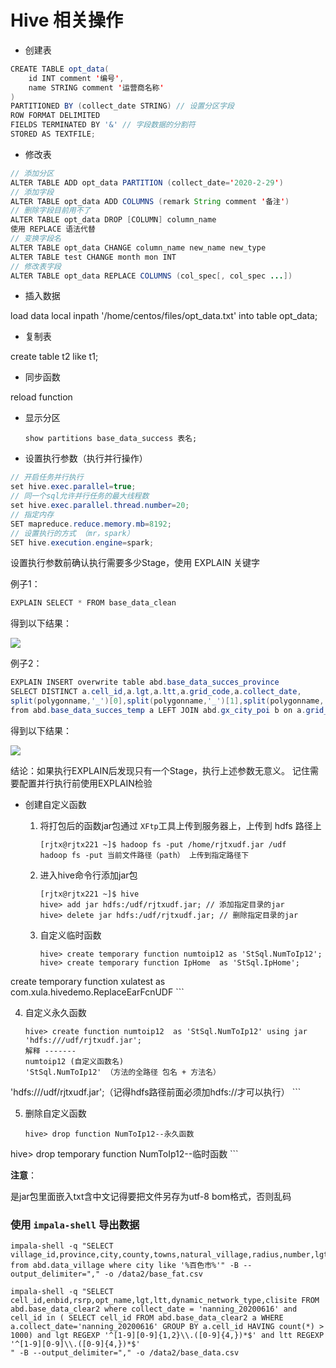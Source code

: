 # Hive 相关操作

- 创建表

```java
CREATE TABLE opt_data(
    id INT comment '编号',
    name STRING comment '运营商名称'
)
PARTITIONED BY (collect_date STRING) // 设置分区字段
ROW FORMAT DELIMITED
FIELDS TERMINATED BY '&' // 字段数据的分割符
STORED AS TEXTFILE;
```

- 修改表

```java
// 添加分区
ALTER TABLE ADD opt_data PARTITION (collect_date='2020-2-29')
// 添加字段
ALTER TABLE opt_data ADD COLUMNS (remark String comment '备注')
// 删除字段目前用不了
ALTER TABLE opt_data DROP [COLUMN] column_name 
使用 REPLACE 语法代替
// 变换字段名
ALTER TABLE opt_data CHANGE column_name new_name new_type 
ALTER TABLE test CHANGE month mon INT 
// 修改表字段
ALTER TABLE opt_data REPLACE COLUMNS (col_spec[, col_spec ...])
```

- 插入数据

load data local inpath '/home/centos/files/opt_data.txt' into table opt_data;

* 复制表

create table t2 like t1;

- 同步函数

reload function

* 显示分区

  ```
  show partitions base_data_success 表名;
  ```

- 设置执行参数（执行并行操作）
```java
// 开启任务并行执行
set hive.exec.parallel=true;
// 同一个sql允许并行任务的最大线程数
set hive.exec.parallel.thread.number=20;
// 指定内存
SET mapreduce.reduce.memory.mb=8192;
// 设置执行的方式 （mr，spark）
SET hive.execution.engine=spark;
```
设置执行参数前确认执行需要多少Stage，使用 EXPLAIN 关键字

例子1：
```java
EXPLAIN SELECT * FROM base_data_clean
```

得到以下结果：

![](https://img.mupaie.com/1583391711937-191dd0c7-96c6-4cf7-9537-625055127f6e.png)

例子2：
```java
EXPLAIN INSERT overwrite table abd.base_data_succes_province
SELECT DISTINCT a.cell_id,a.lgt,a.ltt,a.grid_code,a.collect_date,
split(polygonname,'_')[0],split(polygonname,'_')[1],split(polygonname,'_')[2],null
from abd.base_data_succes_temp a LEFT JOIN abd.gx_city_poi b on a.grid_code = b.grid_code
```

得到以下结果：

![](https://img.mupaie.com/1583392009911-7ffd3039-eb49-43e6-99ae-90e530f721b9.png)

结论：如果执行EXPLAIN后发现只有一个Stage，执行上述参数无意义。
记住需要配置并行执行前使用EXPLAIN检验

* 创建自定义函数

  1. 将打包后的函数jar包通过 `XFtp`工具上传到服务器上，上传到 hdfs 路径上

     ```shell
     [rjtx@rjtx221 ~]$ hadoop fs -put /home/rjtxudf.jar /udf
     hadoop fs -put 当前文件路径（path） 上传到指定路径下
     ```

  2. 进入hive命令行添加jar包

     ```shell
     [rjtx@rjtx221 ~]$ hive
     hive> add jar hdfs:/udf/rjtxudf.jar; // 添加指定目录的jar
     hive> delete jar hdfs:/udf/rjtxudf.jar; // 删除指定目录的jar
     ```

  3. 自定义临时函数

     ```shell
     hive> create temporary function numtoip12 as 'StSql.NumToIp12';
     hive> create temporary function IpHome  as 'StSql.IpHome';
     
     ```
  
 create temporary function xulatest as com.xula.hivedemo.ReplaceEarFcnUDF
     ```
  
  4. 自定义永久函数
  
     ```shell
     hive> create function numtoip12  as 'StSql.NumToIp12' using jar 'hdfs:///udf/rjtxudf.jar';
     解释 -------
     numtoip12 (自定义函数名)  
     'StSql.NumToIp12' （方法的全路径 包名 + 方法名）
 'hdfs:///udf/rjtxudf.jar';（记得hdfs路径前面必须加hdfs://才可以执行）
     ```
  
  5. 删除自定义函数
  
     ```shell
     hive> drop function NumToIp12--永久函数
 hive> drop temporary function NumToIp12--临时函数
     ```

  **注意**：
  
是jar包里面嵌入txt含中文记得要把文件另存为utf-8 bom格式，否则乱码
  
  
  
  ### 使用 `impala-shell` 导出数据
  
  ```
  impala-shell -q "SELECT village_id,province,city,county,towns,natural_village,radius,number,lgt,ltt,lonlat from abd.data_village where city like '%百色市%'" -B --output_delimiter="," -o /data2/base_fat.csv
  
  impala-shell -q "SELECT cell_id,enbid,rsrp,opt_name,lgt,ltt,dynamic_network_type,clisite FROM abd.base_data_clear2 where collect_date = 'nanning_20200616' and cell_id in ( SELECT cell_id FROM abd.base_data_clear2 a WHERE a.collect_date='nanning_20200616' GROUP BY a.cell_id HAVING count(*) > 1000) and lgt REGEXP '^[1-9][0-9]{1,2}\\.([0-9]{4,})*$' and ltt REGEXP '^[1-9][0-9]\\.([0-9]{4,})*$'
  " -B --output_delimiter="," -o /data2/base_data.csv
  ```
  
  
  
  
  


